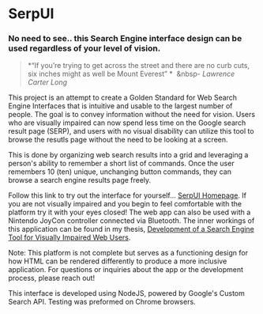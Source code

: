 # SerpUI
### No need to see.. this Search Engine interface design can be used regardless of your level of vision.

> *“If you’re trying to get across the street and there are no curb cuts, six inches might as well be Mount Everest” *
&nbsp;&nbsp- *Lawrence Carter Long*

This project is an attempt to create a Golden Standard for Web Search Engine Interfaces that is intuitive and usable to the largest number of people. The goal is to convey information without the need for vision. Users who are visually impaired can now spend less time on the Google search result page (SERP), and users with no visual disability can utilize this tool to browse the resutls page without the need to be looking at a screen.

This is done by organizing web search results into a grid and leveraging a person's ability to remember a short list of commands. Once the user remembers 10 (ten) unique, unchanging button commands, they can browse a search engine results page freely.

Follow this link to try out the interface for yourself... [SerpUI Homepage](https://serpui-heroku.herokuapp.com/). If you are not visually impaired and you begin to feel comfortable with the platform try it with your eyes closed! The web app can also be used with a Nintendo JoyCon controller connected via Bluetooth. The inner workings of this application can be found in my thesis, [Development of a Search Engine Tool for Visually Impaired Web Users](https://macsphere.mcmaster.ca/handle/11375/25138). 

Note: This platform is not complete but serves as a functioning design for how HTML can be rendered differently to produce a more inclusive application. For questions or inquiries about the app or the development process, please reach out!

This interface is developed using NodeJS, powered by Google's Custom Search API. Testing was preformed on Chrome browsers.
